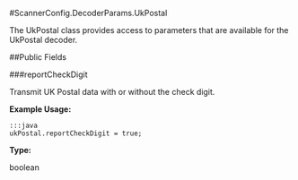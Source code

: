 #ScannerConfig.DecoderParams.UkPostal

The UkPostal class provides access to parameters that are available
 for the UkPostal decoder.

##Public Fields

###reportCheckDigit

Transmit UK Postal data with or without the check digit.

 

**Example Usage:**
	
	:::java	
	ukPostal.reportCheckDigit = true;


**Type:**

boolean

